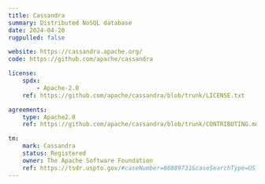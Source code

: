 ```yaml
---
title: Cassandra
summary: Distributed NoSQL database
date: 2024-04-20
rugpulled: false

website: https://cassandra.apache.org/
code: https://github.com/apache/cassandra

license:
    spdx:
        - Apache-2.0
    ref: https://github.com/apache/cassandra/blob/trunk/LICENSE.txt

agreements:
    type: Apache2.0
    ref: https://github.com/apache/cassandra/blob/trunk/CONTRIBUTING.md

tm:
    mark: Cassandra
    status: Registered
    owner: The Apache Software Foundation
    ref: https://tsdr.uspto.gov/#caseNumber=86889731&caseSearchType=US_APPLICATION&caseType=DEFAULT&searchType=statusSearch
---
```

